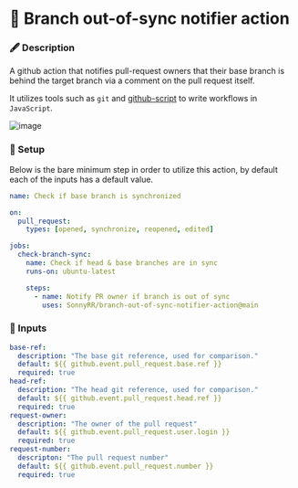 # 📣 Branch out-of-sync notifier action 

### 🖋 Description
A github action that notifies pull-request owners that their base branch is behind the target branch via a comment on the pull request itself.

It utilizes tools such as `git` and [github-script](https://github.com/actions/github-script) to write workflows in `JavaScript`.

![image](https://github.com/user-attachments/assets/b4e7b947-fef0-4250-853e-09c48afcb98e)


### 🔨 Setup
Below is the bare minimum step in order to utilize this action, by default each of the inputs has a default value.
```yml
name: Check if base branch is synchronized

on:
  pull_request:
    types: [opened, synchronize, reopened, edited]

jobs:
  check-branch-sync:
    name: Check if head & base branches are in sync
    runs-on: ubuntu-latest

    steps:
      - name: Notify PR owner if branch is out of sync
        uses: SonnyRR/branch-out-of-sync-notifier-action@main
```

### 📩 Inputs
```yml
base-ref:
  description: "The base git reference, used for comparison."
  default: ${{ github.event.pull_request.base.ref }}
  required: true
head-ref:
  description: "The head git reference, used for comparison."
  default: ${{ github.event.pull_request.head.ref }}
  required: true
request-owner:
  description: "The owner of the pull request"
  default: ${{ github.event.pull_request.user.login }}
  required: true
request-number:
  descripton: "The pull request number"
  default: ${{ github.event.pull_request.number }}
  required: true
```
